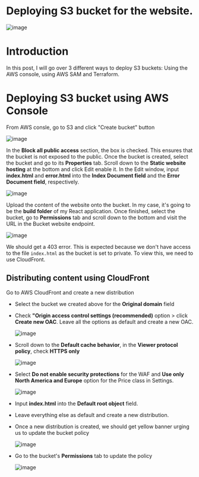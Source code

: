 # Deploying S3 bucket for the website.

![image](https://github.com/hhphu/Cloud/assets/45286750/bd45bfe6-fc74-4b70-a70a-d1382b813d59)

# Introduction
In this post, I will go over 3 different ways to deploy S3 buckets: Using the AWS console, using AWS SAM and Terraform. 

# Deploying S3 bucket using AWS Console
From AWS consle, go to S3 and click "Create bucket" button
  
  ![image](https://github.com/hhphu/Cloud/assets/45286750/1ab4a824-929c-481d-a7a1-1f4875512b05)
  
In the **Block all public access** section, the box is checked. This ensures that the bucket is not exposed to the public. 
Once the bucket is created, select the bucket and go to its **Properties** tab. Scroll down to the **Static website hosting** at the bottom and click Edit enable it.
In the Edit window, input **index.html** and **error.html** into the **Index Document field** and the **Error Document field**, respectively.

  ![image](https://github.com/hhphu/Cloud/assets/45286750/20624d86-43ed-44ff-8864-4b6e6e774e6f)

Upload the content of the website onto the bucket. In my case, it's going to be the **build folder** of my React application.
Once finished, select the bucket, go to **Permissions** tab and scroll down to the bottom and visit the URL in the Bucket website endpoint.

  ![image](https://github.com/hhphu/Cloud/assets/45286750/ef5d0a4b-7749-408c-94b0-f2ac190cf913)

We should get a 403 error. This is expected because we don't have access to the file `index.html` as the bucket is set to private. To view this, we need to use CloudFront.

## Distributing content using CloudFront
Go to AWS CloudFront and create a new distribution
- Select the bucket we created above for the **Original domain** field
- Check **"Origin access control settings (recommended)** option >  click **Create new OAC**. Leave all the options as default and create a new OAC.

  ![image](https://github.com/hhphu/Cloud/assets/45286750/855c6a19-519e-46aa-bda3-c75aa5f7a5ec)

- Scroll down to the **Default cache behavior**, in the **Viewer protocol policy**, check **HTTPS only**

  ![image](https://github.com/hhphu/Cloud/assets/45286750/8629e319-bce3-49ea-97ac-56b3d515a713)

- Select **Do not enable security protections** for the WAF and **Use only North America and Europe** option for the Price class in Settings.

  ![image](https://github.com/hhphu/Cloud/assets/45286750/7e4402ad-da08-4573-acd8-8e62e17d2bdb)

- Input **index.html** into the **Default root object** field.
- Leave everything else as default and create a new distribution.
- Once a new distribution is created, we should get  yellow banner urging us to update the bucket policy

  ![image](https://github.com/hhphu/Cloud/assets/45286750/c92fc020-b23d-425e-9a33-7b70a0fd4db1)

- Go to the bucket's **Permissions** tab to update the policy

  ![image](https://github.com/hhphu/Cloud/assets/45286750/b7968cfa-9670-4f98-971a-1b3d0183110c)

